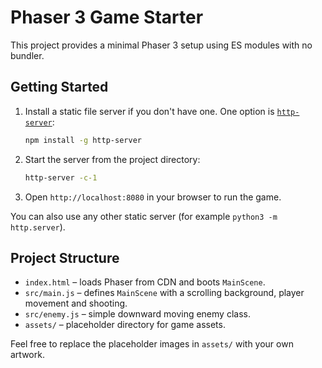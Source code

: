 # Phaser 3 Game Starter

This project provides a minimal Phaser 3 setup using ES modules with no bundler.

## Getting Started

1. Install a static file server if you don't have one. One option is [`http-server`](https://www.npmjs.com/package/http-server):

   ```bash
   npm install -g http-server
   ```

2. Start the server from the project directory:

   ```bash
   http-server -c-1
   ```

3. Open `http://localhost:8080` in your browser to run the game.

You can also use any other static server (for example `python3 -m http.server`).

## Project Structure

- `index.html` – loads Phaser from CDN and boots `MainScene`.
- `src/main.js` – defines `MainScene` with a scrolling background, player movement and shooting.
- `src/enemy.js` – simple downward moving enemy class.
- `assets/` – placeholder directory for game assets.

Feel free to replace the placeholder images in `assets/` with your own artwork.
